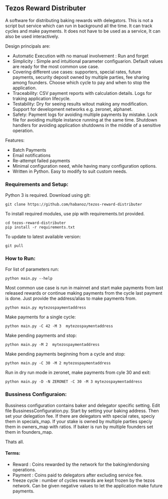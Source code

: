 ## Tezos Reward Distributer 

A software for distributing baking rewards with delegators. This is not a script but service which can run in background all the time. It can track cycles and make payments. It does not have to be used as a service, It can also be used interactively. 

Design principals are: 

- Automatic Execution with no manual involvement : Run and forget
- Simplicity : Simple and intuitional parameter configuarion. Default values are ready for the most common use case. 
- Covering different use cases: supporters, special rates, future payments, security deposit owned by multiple parties, fee sharing among founders. Choose which cycle to pay and when to stop the application.
- Traceability: CSV payment reports with calculation details. Logs for traking application lifecycle.
- Testability: Dry for seeing results witout making any modification. Support for development networks e.g. zeronet, alphanet.
- Safety: Payment logs for avoiding multiple payments by mistake. Lock file for avoiding multiple instance running at the same time. Shutdown handlers for avoiding application shutdowns in the middle of a sensitive operation. 

Features:
- Batch Payments
- Email notifications
- Re-attempt failed payments
- Minimal configuration need, while having many configuration options.
- Written in Python. Easy to modify to suit custom needs.


### Requirements and Setup:

Python 3 is required. Download using git:

```
git clone https://github.com/habanoz/tezos-reward-distributer
```

To install required modules, use pip with requirements.txt provided.

```
cd tezos-reward-distributer
pip install -r requirements.txt
```

To update to latest available version:

```
git pull
```

### How to Run:

For list of parameters run:

```
python main.py --help
```

Most common use case is run in mainnet and start make payments from last released rewards or continue making payments from the cycle last payment is done. Just provide the address/alias to make payments from. 

```
python main.py mytezospaymentaddress
```

Make payments for a single cycle:

```
python main.py -C 42 -M 3  mytezospaymentaddress
```

Make pending payments and stop:

```
python main.py -M 2  mytezospaymentaddress
```

Make pending payments beginning from a cycle and stop:

```
python main.py -C 30 -M 2 mytezospaymentaddress
```

Run in dry run mode in zeronet, make payments from cyle 30 and exit:

```
python main.py -D -N ZERONET -C 30 -M 3 mytezospaymentaddress
```

### Bussiness Configuraion:

Bussiness configuration contains baker and delegator specific setting. Edit file BussinessConfiguration.py. Start by setting your baking address. Then set your delegation fee. If there are delegators with special rates, speciy them in specials_map. If your stake is owned by multiple parties speciy them in owners_map with ratios. If baker is run by multiple founders set them in founders_map.

Thats all.

#### Terms:

- Reward : Coins rewarded by the network for the baking/endorsing operations.
- Payment : Coins paid to delegators after excluding service fee.
- freeze cycle : number of cycles rewards are kept frozen by the tezos network. Can be given negative values to let the application make future payments.


 

